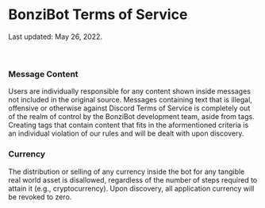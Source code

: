 # BonziBot Terms of Service
Last updated: May 26, 2022.
<br />
<br />
<br />
### Message Content
Users are individually responsible for any content shown inside messages not included in the original source. Messages containing text that is illegal, offensive or otherwise against Discord Terms of Service is completely out of the realm of control by the BonziBot development team, aside from tags. Creating tags that contain content that fits in the aformentioned criteria is an individual violation of our rules and will be dealt with upon discovery.

### Currency
The distribution or selling of any currency inside the bot for any tangible real world asset is disallowed, regardless of the number of steps required to attain it (e.g., cryptocurrency). Upon discovery, all application currency will be revoked to zero.
